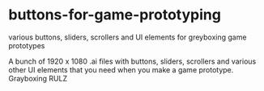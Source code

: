 # buttons-for-game-prototyping
various buttons, sliders, scrollers and UI elements for greyboxing game prototypes

A bunch of 1920 x 1080 .ai files with buttons, sliders, scrollers and various other UI elements that you need when you make a game prototype. Grayboxing RULZ
